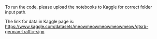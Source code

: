 To run the code, please upload the notebooks to Kaggle for correct folder input path.

The link for data in Kaggle page is: https://www.kaggle.com/datasets/meowmeowmeowmeowmeow/gtsrb-german-traffic-sign